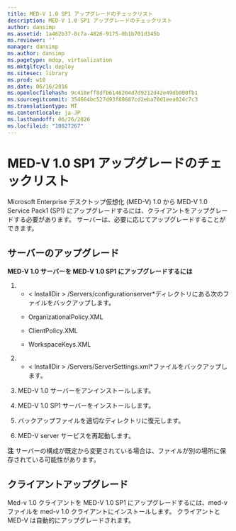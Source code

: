 ```yaml
---
title: MED-V 1.0 SP1 アップグレードのチェックリスト
description: MED-V 1.0 SP1 アップグレードのチェックリスト
author: dansimp
ms.assetid: 1a462b37-8c7a-4826-9175-0b1b701d345b
ms.reviewer: ''
manager: dansimp
ms.author: dansimp
ms.pagetype: mdop, virtualization
ms.mktglfcycl: deploy
ms.sitesec: library
ms.prod: w10
ms.date: 06/16/2016
ms.openlocfilehash: 9c418eff8dfb6146204d7d9212d42e49db000fb1
ms.sourcegitcommit: 354664bc527d93f80687cd2eba70d1eea024c7c3
ms.translationtype: MT
ms.contentlocale: ja-JP
ms.lasthandoff: 06/26/2020
ms.locfileid: "10827267"
---
```

# MED-V 1.0 SP1 アップグレードのチェックリスト


Microsoft Enterprise デスクトップ仮想化 (MED-V) 1.0 から MED-V 1.0 Service Pack1 (SP1) にアップグレードするには、クライアントをアップグレードする必要があります。 サーバーは、必要に応じてアップグレードすることができます。

## サーバーのアップグレード


**MED-V 1.0 サーバーを MED-V 1.0 SP1 にアップグレードするには**

1.  * &lt; InstallDir &gt; /Servers/configurationserver*ディレクトリにある次のファイルをバックアップします。

    -   OrganizationalPolicy.XML

    -   ClientPolicy.XML

    -   WorkspaceKeys.XML

2.  * &lt; InstallDir &gt; /Servers/ServerSettings.xml*ファイルをバックアップします。

3.  MED-V 1.0 サーバーをアンインストールします。

4.  MED-V 1.0 SP1 サーバーをインストールします。

5.  バックアップファイルを適切なディレクトリに復元します。

6.  MED-V server サービスを再起動します。

**注** サーバーの構成が既定から変更されている場合は、ファイルが別の場所に保存されている可能性があります。

 

## クライアントアップグレード


Med-v 1.0 クライアントを MED-V 1.0 SP1 にアップグレードするには、med-v ファイルを med-v 1.0 クライアントにインストールします。 クライアントと MED-V は自動的にアップグレードされます。

 

 





